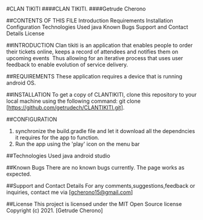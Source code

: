 #CLAN TIKITI
####CLAN TIKITI.
####Getrude Cherono

##CONTENTS OF THIS FILE
Introduction
Requirements
Installation
Configuration
Technologies Used
java
Known Bugs
Support and Contact Details
License


##INTRODUCTION
Clan tikiti is an application that enables people to order their tickets online, keeps a record of attendees and notifies them on upcoming events ​ Thus allowing for an iterative process that uses user feedback to enable evolution of service delivery.


##REQUIREMENTS
These application requires a device that is running android OS.

##INSTALLATION
To get a copy of CLANTIKITI, clone this repository to your local machine using the following command:
git clone [https://github.com/getrudech/CLANTIKITI.git].

##CONFIGURATION
1. synchronize the build.gradle file and let it download all the dependncies it requires for the app to function.
2. Run the app using the 'play' icon on the menu bar

##Technologies Used
java
android studio

##Known Bugs
There are no known bugs currently. The page works as expected.

##Support and Contact Details
For any comments,suggestions,feedback or inquiries, contact me via [gcherono15@gmail.com]

##License
This project is licensed under the MIT Open Source license Copyright (c) 2021. [Getrude Cherono]